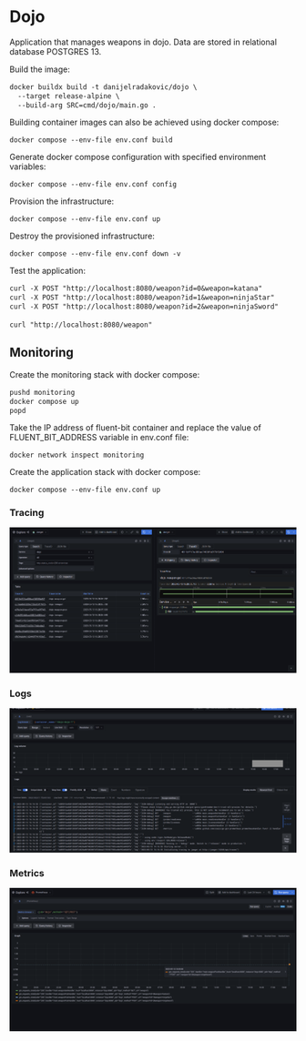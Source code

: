 # Dojo

Application that manages weapons in dojo. Data are stored in relational database POSTGRES 13.

Build the image:
```shell
docker buildx build -t danijelradakovic/dojo \
  --target release-alpine \
  --build-arg SRC=cmd/dojo/main.go .
```

Building container images can also be achieved using docker compose:
```shell
docker compose --env-file env.conf build
```

Generate docker compose configuration with specified environment variables:
```shell
docker compose --env-file env.conf config
```

Provision the infrastructure:
```shell
docker compose --env-file env.conf up
```

Destroy the provisioned infrastructure:
```shell
docker compose --env-file env.conf down -v
```

Test the application:
```shell
curl -X POST "http://localhost:8080/weapon?id=0&weapon=katana"
curl -X POST "http://localhost:8080/weapon?id=1&weapon=ninjaStar"
curl -X POST "http://localhost:8080/weapon?id=2&weapon=ninjaSword"

curl "http://localhost:8080/weapon"

```

## Monitoring

Create the monitoring stack with docker compose:
```shell
pushd monitoring
docker compose up
popd
```

Take the IP address of fluent-bit container and replace the value of FLUENT_BIT_ADDRESS variable
in env.conf file:
```shell
docker network inspect monitoring
```

Create the application stack with docker compose:
```shell
docker compose --env-file env.conf up
```

### Tracing

![tracing](./docs/tracing.png)

### Logs

![logs](./docs/logs.png)

### Metrics

![metrics](./docs/metrics.png)